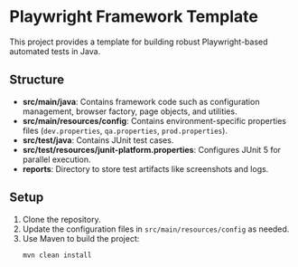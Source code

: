 # Playwright Framework Template

This project provides a template for building robust Playwright-based automated tests in Java.

## Structure

- **src/main/java**: Contains framework code such as configuration management, browser factory, page objects, and utilities.
- **src/main/resources/config**: Contains environment-specific properties files (`dev.properties`, `qa.properties`, `prod.properties`).
- **src/test/java**: Contains JUnit test cases.
- **src/test/resources/junit-platform.properties**: Configures JUnit 5 for parallel execution.
- **reports**: Directory to store test artifacts like screenshots and logs.

## Setup

1. Clone the repository.
2. Update the configuration files in `src/main/resources/config` as needed.
3. Use Maven to build the project:
   ```bash
   mvn clean install
